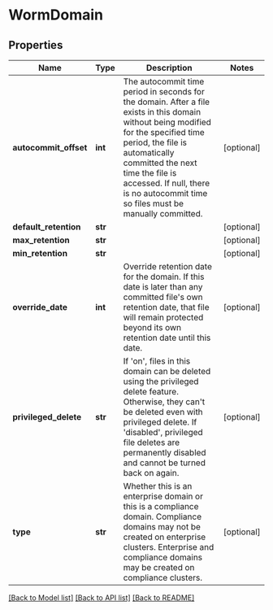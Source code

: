# WormDomain

## Properties
Name | Type | Description | Notes
------------ | ------------- | ------------- | -------------
**autocommit_offset** | **int** | The autocommit time period in seconds for the domain.  After a file exists in this domain without being modified for the specified time period, the file is automatically committed the next time the file is accessed.  If null, there is no autocommit time so files must be manually committed. | [optional] 
**default_retention** | **str** |  | [optional] 
**max_retention** | **str** |  | [optional] 
**min_retention** | **str** |  | [optional] 
**override_date** | **int** | Override retention date for the domain.  If this date is later than any committed file&#39;s own retention date, that file will remain protected beyond its own retention date until this date. | [optional] 
**privileged_delete** | **str** | If &#39;on&#39;, files in this domain can be deleted using the privileged delete feature.  Otherwise, they can&#39;t be deleted even with privileged delete.  If &#39;disabled&#39;, privileged file deletes are permanently disabled and cannot be turned back on again. | [optional] 
**type** | **str** | Whether this is an enterprise domain or this is a compliance domain. Compliance domains may not be created on enterprise clusters. Enterprise and compliance domains may be created on compliance clusters. | [optional] 

[[Back to Model list]](../README.md#documentation-for-models) [[Back to API list]](../README.md#documentation-for-api-endpoints) [[Back to README]](../README.md)


